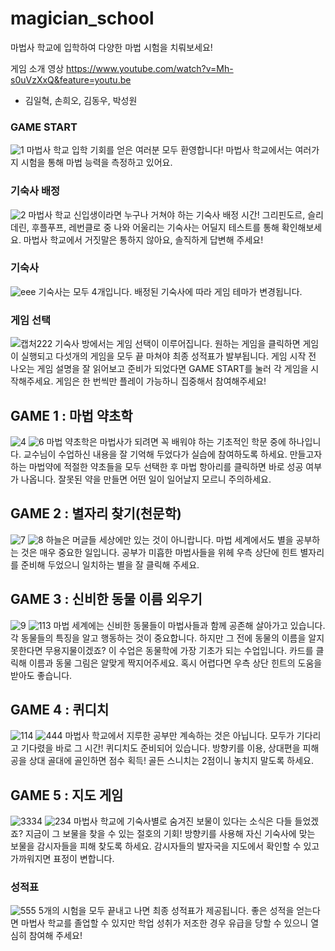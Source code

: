 # magician_school

마법사 학교에 입학하여 다양한 마법 시험을 치뤄보세요!

게임 소개 영상
https://www.youtube.com/watch?v=Mh-s0uVzXxQ&feature=youtu.be
- 김일혁, 손희오, 김동우, 박성원


### GAME START
![1](https://user-images.githubusercontent.com/71178153/101273209-b7bbcf80-37d6-11eb-8448-7f199840b94e.PNG)
마법사 학교 입학 기회를 얻은 여러분 모두 환영합니다! 마법사 학교에서는 여러가지 시험을 통해 마법 능력을 측정하고 있어요.

### 기숙사 배정
![2](https://user-images.githubusercontent.com/71178153/101273222-bf7b7400-37d6-11eb-901f-2940fcc9a182.PNG)
마법사 학교 신입생이라면 누구나 거쳐야 하는 기숙사 배정 시간! 그리핀도르, 슬리데린, 후플푸프, 레번클로 중 나와 어울리는 
기숙사는 어딜지 테스트를 통해 확인해보세요. 마법사 학교에서 거짓말은 통하지 않아요, 솔직하게 답변해 주세요!

### 기숙사
![eee](https://user-images.githubusercontent.com/71178153/101273716-3f0b4200-37db-11eb-9fba-f29f77498309.png)
기숙사는 모두 4개입니다. 배정된 기숙사에 따라 게임 테마가 변경됩니다.

### 게임 선택
![캡처222](https://user-images.githubusercontent.com/71178153/101273719-416d9c00-37db-11eb-9fc3-8746aae3c22a.PNG)
기숙사 방에서는 게임 선택이 이루어집니다. 원하는 게임을 클릭하면 게임이 실행되고 다섯개의 게임을 모두 끝 마쳐야 최종 성적표가 발부됩니다.
게임 시작 전 나오는 게임 설명을 잘 읽어보고 준비가 되었다면 GAME START를 눌러 각 게임을 시작해주세요.
게임은 한 번씩만 플레이 가능하니 집중해서 참여해주세요!

## GAME 1 : 마법 약초학
![4](https://user-images.githubusercontent.com/71178153/101273236-ce622680-37d6-11eb-80a0-d6aae4556070.PNG)
![6](https://user-images.githubusercontent.com/71178153/101273245-da4de880-37d6-11eb-9191-d8343a270e73.PNG)
마법 약초학은 마법사가 되려면 꼭 배워야 하는 기초적인 학문 중에 하나입니다. 교수님이 수업하신 내용을 잘 기억해 두었다가 실습에 참여하도록 하세요.
만들고자 하는 마법약에 적절한 약초들을 모두 선택한 후 마법 항아리를 클릭하면 바로 성공 여부가 나옵니다.
잘못된 약을 만들면 어떤 일이 일어날지 모르니 주의하세요.

## GAME 2 : 별자리 찾기(천문학)
![7](https://user-images.githubusercontent.com/71178153/101273246-dd48d900-37d6-11eb-8896-3a8fc6e4285a.PNG)
![8](https://user-images.githubusercontent.com/71178153/101273247-dfab3300-37d6-11eb-814f-a21220048428.PNG)
하늘은 머글들 세상에만 있는 것이 아니랍니다. 마법 세계에서도 별을 공부하는 것은 매우 중요한 일입니다.
공부가 미흡한 마법사들을 위헤 우측 상단에 힌트 별자리를 준비해 두었으니 일치하는 별을 잘 클릭해 주세요.

## GAME 3 : 신비한 동물 이름 외우기
![9](https://user-images.githubusercontent.com/71178153/101273249-e174f680-37d6-11eb-812d-1603c316fe00.PNG)
![113](https://user-images.githubusercontent.com/71178153/101273253-e8036e00-37d6-11eb-9867-ffc8d46f60fa.PNG)
마법 세계에는 신비한 동물들이 마법사들과 함께 공존해 살아가고 있습니다. 각 동물들의 특징을 알고 행동하는 것이 중요합니다.
하지만 그 전에 동물의 이름을 알지 못한다면 무용지물이겠죠? 이 수업은 동물학에 가장 기초가 되는 수업입니다.
카드를 클릭해 이름과 동물 그림은 알맞게 짝지어주세요. 혹시 어렵다면 우측 상단 힌트의 도움을 받아도 좋습니다.

## GAME 4 : 퀴디치
![114](https://user-images.githubusercontent.com/71178153/101273267-f9e51100-37d6-11eb-9f52-09a4e2ebefcb.PNG)
![444](https://user-images.githubusercontent.com/71178153/101273270-fc476b00-37d6-11eb-8462-14e31286b67b.PNG)
마법사 학교에서 지루한 공부만 계속하는 것은 아닙니다. 모두가 기다리고 기다렸을 바로 그 시간! 퀴디치도 준비되어 있습니다.
방향키를 이용, 상대편을 피해 공을 상대 골대에 골인하면 점수 획득! 골든 스니치는 2점이니 놓치지 말도록 하세요.

## GAME 5 : 지도 게임
![3334](https://user-images.githubusercontent.com/71178153/101273254-ea65c800-37d6-11eb-9167-b0dd4806c4a7.PNG)
![234](https://user-images.githubusercontent.com/71178153/101273260-f3569980-37d6-11eb-98f0-ae748a3c0649.PNG)
마법사 학교에 기숙사별로 숨겨진 보물이 있다는 소식은 다들 들었겠죠?
지금이 그 보물을 찾을 수 있는 절호의 기회! 방향키를 사용해 자신 기숙사에 맞는 보물을 감시자들을 피해 찾도록 하세요.
감시자들의 발자국을 지도에서 확인할 수 있고 가까워지면 표정이 변합니다.

### 성적표
![555](https://user-images.githubusercontent.com/71178153/101273264-f6ea2080-37d6-11eb-8e63-b05b6dec0712.PNG)
5개의 시험을 모두 끝내고 나면 최종 성적표가 제공됩니다. 좋은 성적을 얻는다면 마법사 학교를 졸업할 수 있지만
학업 성취가 저조한 경우 유급을 당할 수 있으니 열심히 참여해 주세요!
